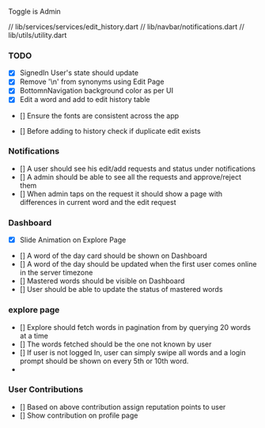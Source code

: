 Toggle is Admin 

// lib/services/services/edit_history.dart
// lib/navbar/notifications.dart
// lib/utils/utility.dart
### TODO

- [X] SignedIn User's state should update
- [X] Remove '\n' from synonyms using Edit Page
- [X] BottomnNavigation background color as per UI
- [X] Edit a word and add to edit history table
- [] Ensure the fonts are consistent across the app

- [] Before adding to history check if duplicate edit exists

### Notifications
- [] A user should see his edit/add requests and status under notifications
- [] A admin should be able to see all the requests and approve/reject them
- [] When admin taps on the request it should show a page with differences in current word and the edit request

### Dashboard 
- [X] Slide Animation on Explore Page
- [] A word of the day card should be shown on Dashboard
- [] A word of the day should be updated when the first user comes online in the server timezone
- [] Mastered words should be visible on Dashboard
- [] User should be able to update the status of mastered words

### explore page
- [] Explore should fetch words in pagination from by querying 20 words at a time
- [] The words fetched should be the one not known by user
- [] If user is not logged In, user can simply swipe all words and a login prompt should be shown on every 5th or 10th word.
- 
### User Contributions

- [] Based on above contribution assign reputation points to user
- [] Show contribution on profile page